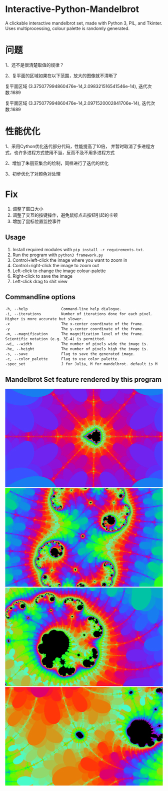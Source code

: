 # Interactive-Python-Mandelbrot
A clickable interactive mandelbrot set, made with Python 3, PIL, and Tkinter. Uses multiprocessing, colour palette is randomly generated.
# 问题
1、还不是很清楚取值的规律？

2、复平面的区域如果在以下范围，放大的图像就不清晰了

复平面区域 (3.375077994860476e-14,2.098321516541546e-14), 迭代次数:1689

复平面区域 (3.375077994860476e-14,2.0971520002841706e-14), 迭代次数:1689

# 性能优化
1、采用Cython优化迭代部分代码，性能提高了10倍， 并暂时取消了多进程方式，也许多进程方式使用不当，反而不及不用多进程方式

2、增加了朱丽亚集合的绘制，同样进行了迭代的优化

3、初步优化了对颜色对处理

# Fix
1. 调整了窗口大小
2. 调整了交互的按键操作，避免鼠标点击按钮引起的卡顿
3. 增加了鼠标位置监控事件

## Usage
1. Install required modules with `pip install -r requirements.txt`.
2. Run the program with `python3 framework.py`
3. Control+left-click the image where you want to zoom in
4. Control+right-click the image to zoom out
5. Left-click to change the image colour-palette
6. Right-click to save the image
7. Left-click drag to shit view

## Commandline options
    -h, --help               Command-line help dialogue.
    -i, --iterations         Number of iterations done for each pixel. Higher is more accurate but slower.
    -x                       The x-center coordinate of the frame.
    -y                       The y-center coordinate of the frame.
    -m, --magnification      The magnification level of the frame. Scientific notation (e.g. 3E-4) is permitted.
    -wi, --width             The number of pixels wide the image is.
    -he, --height            The number of pixels high the image is.
    -s, --save               Flag to save the generated image.
    -c, --color_palette      Flag to use color palette.
    -spec_set                J for Julia, M for mandelbrot. default is M

## Mandelbrot Set feature rendered by this program
![img](pictures/2019-05-12-08:06:18.png)
![img](pictures/2019-05-12-08:08:13.png)
![img](pictures/2019-05-12-08:08:47.png)
![img](pictures/2019-05-12-08:09:18.png)

